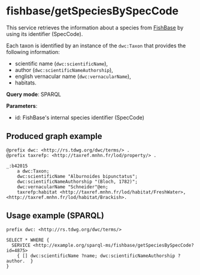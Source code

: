 
# fishbase/getSpeciesBySpecCode


This service retrieves the information about a species from [FishBase](https://www.fishbase.se/search.php) by using its identifier (SpecCode). 

Each taxon is identified by an instance of the `dwc:Taxon` that provides the following information:
- scientific name (`dwc:scientificName`),
- author (`dwc:scientificNameAuthorship`),
- english vernacular name (`dwc:vernacularName`),
- habitats.

**Query mode**: SPARQL

**Parameters**: 
- id: FishBase's internal species identifier (SpecCode)




## Produced graph example

```turtle
@prefix dwc: <http://rs.tdwg.org/dwc/terms/> .
@prefix taxrefp: <http://taxref.mnhn.fr/lod/property/> .

_:b42015
    a dwc:Taxon;
    dwc:scientificName "Alburnoides bipunctatus";
    dwc:scientificNameAuthorship "(Bloch, 1782)";
    dwc:vernacularName "Schneider"@en;
    taxrefp:habitat <http://taxref.mnhn.fr/lod/habitat/FreshWater>, <http://taxref.mnhn.fr/lod/habitat/Brackish>.
```

## Usage example (SPARQL)

```sparql
prefix dwc: <http://rs.tdwg.org/dwc/terms/>

SELECT * WHERE {
  SERVICE <http://example.org/sparql-ms/fishbase/getSpeciesBySpecCode?id=4875>
    { [] dwc:scientificName ?name; dwc:scientificNameAuthorship ?author.  }
}
```

